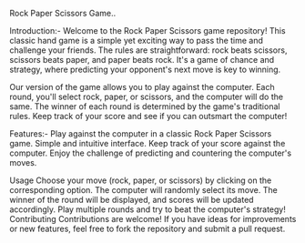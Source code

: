 Rock Paper Scissors Game..

Introduction:-
Welcome to the Rock Paper Scissors game repository! This classic hand game is a simple yet exciting way to pass the time and challenge your friends. The rules are straightforward: rock beats scissors, scissors beats paper, and paper beats rock. It's a game of chance and strategy, where predicting your opponent's next move is key to winning.

Our version of the game allows you to play against the computer. Each round, you'll select rock, paper, or scissors, and the computer will do the same. The winner of each round is determined by the game's traditional rules. Keep track of your score and see if you can outsmart the computer!

Features:-
Play against the computer in a classic Rock Paper Scissors game.
Simple and intuitive interface.
Keep track of your score against the computer.
Enjoy the challenge of predicting and countering the computer's moves.

Usage
Choose your move (rock, paper, or scissors) by clicking on the corresponding option.
The computer will randomly select its move.
The winner of the round will be displayed, and scores will be updated accordingly.
Play multiple rounds and try to beat the computer's strategy!
Contributing
Contributions are welcome! If you have ideas for improvements or new features, feel free to fork the repository and submit a pull request.
